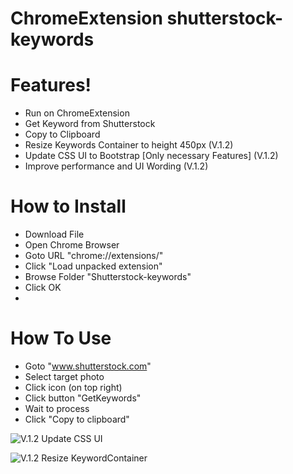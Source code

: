 # ChromeExtension shutterstock-keywords

# Features!
  - Run on ChromeExtension
  - Get Keyword from Shutterstock
  - Copy to Clipboard
  - Resize Keywords Container to height 450px  (V.1.2)
  - Update CSS UI to Bootstrap [Only necessary Features] (V.1.2)
  - Improve performance and UI Wording (V.1.2)

# How to Install
- Download File
- Open Chrome Browser
- Goto URL "chrome://extensions/"
- Click "Load unpacked extension"
- Browse Folder "Shutterstock-keywords"
- Click OK
- 
# How To Use
- Goto  "www.shutterstock.com"
- Select target photo
- Click icon (on top right)
- Click button "GetKeywords"
- Wait to process
- Click "Copy to clipboard"



![V.1.2 Update CSS UI](https://user-images.githubusercontent.com/24679901/30812370-c30f250c-a234-11e7-910d-47cc68a203aa.png)

![V.1.2 Resize KeywordContainer](https://user-images.githubusercontent.com/24679901/30812252-7d670556-a234-11e7-9d08-0e61b9995170.png)
